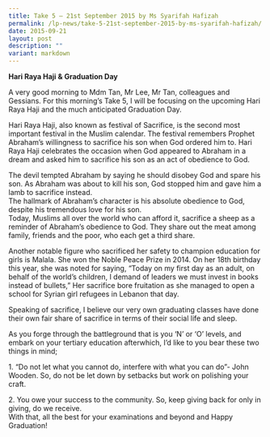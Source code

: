 ```yaml
---
title: Take 5 – 21st September 2015 by Ms Syarifah Hafizah
permalink: /lp-news/take-5-21st-september-2015-by-ms-syarifah-hafizah/
date: 2015-09-21
layout: post
description: ""
variant: markdown
---
```

**Hari Raya Haji & Graduation Day**

A very good morning to Mdm Tan, Mr Lee, Mr Tan, colleagues and Gessians. For this morning’s Take 5, I will be focusing on the upcoming Hari Raya Haji and the much anticipated Graduation Day.

Hari Raya Haji, also known as festival of Sacrifice, is the second most important festival in the Muslim calendar. The festival remembers Prophet Abraham’s willingness to sacrifice his son when God ordered him to. Hari Raya Haji celebrates the occasion when God appeared to Abraham in a dream and asked him to sacrifice his son as an act of obedience to God.

The devil tempted Abraham by saying he should disobey God and spare his son. As Abraham was about to kill his son, God stopped him and gave him a lamb to sacrifice instead.  
The hallmark of Abraham’s character is his absolute obedience to God, despite his tremendous love for his son.  
Today, Muslims all over the world who can afford it, sacrifice a sheep as a reminder of Abraham’s obedience to God. They share out the meat among family, friends and the poor, who each get a third share.

Another notable figure who sacrificed her safety to champion education for girls is Malala. She won the Noble Peace Prize in 2014. On her 18th birthday this year, she was noted for saying, “Today on my first day as an adult, on behalf of the world’s children, I demand of leaders we must invest in books instead of bullets,” Her sacrifice bore fruitation as she managed to open a school for Syrian girl refugees in Lebanon that day.

Speaking of sacrifice, I believe our very own graduating classes have done their own fair share of sacrifice in terms of their social life and sleep.

As you forge through the battleground that is you ‘N’ or ‘O’ levels, and embark on your tertiary education afterwhich, I’d like to you bear these two things in mind;

1\. “Do not let what you cannot do, interfere with what you can do”- John Wooden. So, do not be let down by setbacks but work on polishing your craft.

2\. You owe your success to the community. So, keep giving back for only in giving, do we receive.  
With that, all the best for your examinations and beyond and Happy Graduation!

